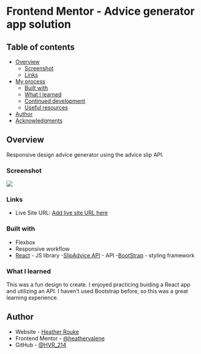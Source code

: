 # Frontend Mentor - Advice generator app solution


## Table of contents

- [Overview](#overview)
  - [Screenshot](#screenshot)
  - [Links](#links)
- [My process](#my-process)
  - [Built with](#built-with)
  - [What I learned](#what-i-learned)
  - [Continued development](#continued-development)
  - [Useful resources](#useful-resources)
- [Author](#author)
- [Acknowledgments](#acknowledgments)



## Overview

Responsive design advice generator using the advice slip API.



### Screenshot

![](./screenshot.jpg)



### Links

- Live Site URL: [Add live site URL here](https://your-live-site-url.com)



### Built with
- Flexbox
- Responsive workflow
- [React](https://reactjs.org/) - JS library
-[SlipAdvice API](https://api.adviceslip.com/) - API
-[BootStrap](https://getbootstrap.com/) - styling framework


### What I learned

This was a fun design to create. I enjoyed practicing buiding a React app and utilizing an API. I haven't used Bootstrap before, so this was a great learning experience.



## Author

- Website - [Heather Rouke](https://www.heatherrouke.com/)
- Frontend Mentor - [@heathervalene](https://www.frontendmentor.io/profile/heathervalene)
- GitHub - [@HVR_214](https://github.com/heathervalene)





